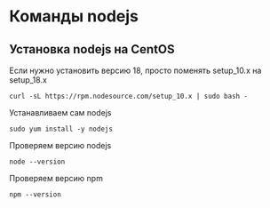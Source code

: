 # Команды nodejs

## Установка nodejs на CentOS

Если нужно установить версию 18, просто поменять setup_10.x на setup_18.x
```
curl -sL https://rpm.nodesource.com/setup_10.x | sudo bash -
```

Устанавливаем сам nodejs
```
sudo yum install -y nodejs
```

Проверяем версию nodejs
```
node --version
```

Проверяем версию npm
```
npm --version
```
